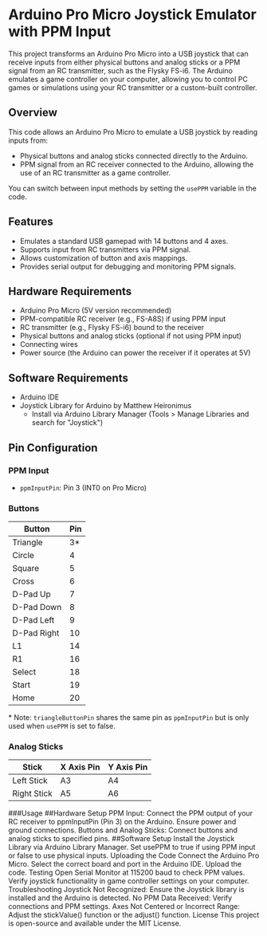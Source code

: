 # Arduino Pro Micro Joystick Emulator with PPM Input

This project transforms an Arduino Pro Micro into a USB joystick that can receive inputs from either physical buttons and analog sticks or a PPM signal from an RC transmitter, such as the Flysky FS-i6. The Arduino emulates a game controller on your computer, allowing you to control PC games or simulations using your RC transmitter or a custom-built controller.

## Overview
This code allows an Arduino Pro Micro to emulate a USB joystick by reading inputs from:
- Physical buttons and analog sticks connected directly to the Arduino.
- PPM signal from an RC receiver connected to the Arduino, allowing the use of an RC transmitter as a game controller.

You can switch between input methods by setting the `usePPM` variable in the code.

## Features
- Emulates a standard USB gamepad with 14 buttons and 4 axes.
- Supports input from RC transmitters via PPM signal.
- Allows customization of button and axis mappings.
- Provides serial output for debugging and monitoring PPM signals.

## Hardware Requirements
- Arduino Pro Micro (5V version recommended)
- PPM-compatible RC receiver (e.g., FS-A8S) if using PPM input
- RC transmitter (e.g., Flysky FS-i6) bound to the receiver
- Physical buttons and analog sticks (optional if not using PPM input)
- Connecting wires
- Power source (the Arduino can power the receiver if it operates at 5V)

## Software Requirements
- Arduino IDE
- Joystick Library for Arduino by Matthew Heironimus
  - Install via Arduino Library Manager (Tools > Manage Libraries and search for "Joystick")

## Pin Configuration

### PPM Input
- `ppmInputPin`: Pin 3 (INT0 on Pro Micro)

### Buttons
| Button         | Pin |
|----------------|-----|
| Triangle       | 3*  |
| Circle         | 4   |
| Square         | 5   |
| Cross          | 6   |
| D-Pad Up       | 7   |
| D-Pad Down     | 8   |
| D-Pad Left     | 9   |
| D-Pad Right    | 10  |
| L1             | 14  |
| R1             | 16  |
| Select         | 18  |
| Start          | 19  |
| Home           | 20  |

\* Note: `triangleButtonPin` shares the same pin as `ppmInputPin` but is only used when `usePPM` is set to false.

### Analog Sticks
| Stick       | X Axis Pin | Y Axis Pin |
|-------------|------------|------------|
| Left Stick  | A3         | A4         |
| Right Stick | A5         | A6         |

###Usage
##Hardware Setup
PPM Input: Connect the PPM output of your RC receiver to ppmInputPin (Pin 3) on the Arduino. Ensure power and ground connections.
Buttons and Analog Sticks: Connect buttons and analog sticks to specified pins.
##Software Setup
Install the Joystick Library via Arduino Library Manager.
Set usePPM to true if using PPM input or false to use physical inputs.
Uploading the Code
Connect the Arduino Pro Micro.
Select the correct board and port in the Arduino IDE.
Upload the code.
Testing
Open Serial Monitor at 115200 baud to check PPM values.
Verify joystick functionality in game controller settings on your computer.
Troubleshooting
Joystick Not Recognized: Ensure the Joystick library is installed and the Arduino is detected.
No PPM Data Received: Verify connections and PPM settings.
Axes Not Centered or Incorrect Range: Adjust the stickValue() function or the adjust() function.
License
This project is open-source and available under the MIT License.
